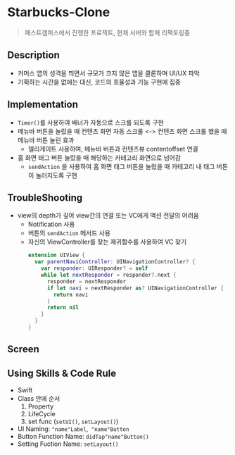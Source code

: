 # Starbucks-Clone
> 패스트캠퍼스에서 진행한 프로젝트, 현재 서버와 함께 리팩토링중

## Description

- 커머스 앱의 성격을 띄면서 규모가 크지 않은 앱을 클론하며 UI/UX 파악
- 기획하는 시간을 없애는 대신, 코드의 효율성과 기능 구현에 집중

## Implementation

- `Timer()`를 사용하여 배너가 자동으로 스크롤 되도록 구현
- 메뉴바 버튼을 눌렀을 때 컨텐츠 화면 자동 스크롤 <-> 컨텐츠 화면 스크롤 했을 때 메뉴바 버튼 눌린 효과
  - 델리게이트 사용하여, 메뉴바 버튼과 컨텐츠뷰 contentoffset 연결
- 홈 화면 태그 버튼 눌렀을 때 해당하는 카테고리 화면으로 넘어감
  - `sendAction` 을 사용하여 홈 화면 태그 버튼을 눌렀을 때 카테고리 내 태그 버튼이 눌러지도록 구현
  
## TroubleShooting 
- view의 depth가 깊어 view간의 연결 또는 VC에게 액션 전달의 어려움
  - Notification 사용
  - 버튼의 `sendAction` 메서드 사용
  - 자신의 ViewController를 찾는 재귀함수를 사용하여 VC 찾기
    ```swift
    extension UIView {
      var parentNaviController: UINavigationController? {
        var responder: UIResponder? = self
        while let nextResponder = responder?.next {
          responder = nextResponder
          if let navi = nextResponder as? UINavigationController {
            return navi
          }
          return nil
        }
      }
    }

## Screen


## Using Skills & Code Rule

- Swift
- Class 안에 순서
  1. Property
  2. LifeCycle
  3. set func (`setUI()`, `setLayout()`)
- UI Naming: `"name"Label`,` "name"Button`
- Button Function Name: `didTap"name"Button()`
- Setting Fuction Name: `setLayout()`
